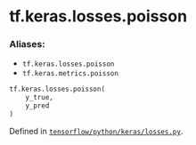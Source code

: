 <div itemscope itemtype="http://developers.google.com/ReferenceObject">
<meta itemprop="name" content="tf.keras.losses.poisson" />
</div>

# tf.keras.losses.poisson

### Aliases:

* `tf.keras.losses.poisson`
* `tf.keras.metrics.poisson`

``` python
tf.keras.losses.poisson(
    y_true,
    y_pred
)
```



Defined in [`tensorflow/python/keras/losses.py`](https://www.tensorflow.org/code/tensorflow/python/keras/losses.py).

